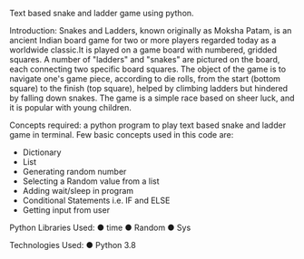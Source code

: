 Text based snake and ladder game using python.

Introduction:
Snakes and Ladders, known originally as Moksha Patam, is an ancient
Indian board game for two or more players regarded today as a worldwide
classic.It is played on a game board with numbered, gridded squares. A
number of "ladders" and "snakes" are pictured on the board, each
connecting two specific board squares. The object of the game is to
navigate one's game piece, according to die rolls, from the start (bottom
square) to the finish (top square), helped by climbing ladders but hindered
by falling down snakes.
The game is a simple race based on sheer luck, and it is popular with
young children.

Concepts required:
a python program to play text based snake and ladder game in terminal.
Few basic concepts used in this code are:
- Dictionary
- List
- Generating random number
- Selecting a Random value from a list
- Adding wait/sleep in program
- Conditional Statements i.e. IF and ELSE
- Getting input from user

Python Libraries Used:
● time
● Random
● Sys

Technologies Used:
● Python 3.8